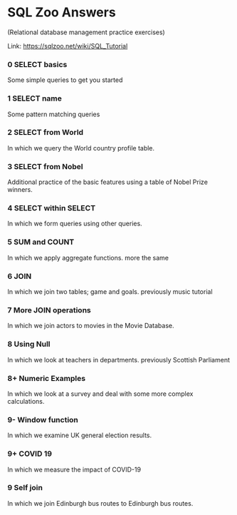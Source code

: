# SQL Zoo Answers
(Relational database management practice exercises)

Link: https://sqlzoo.net/wiki/SQL_Tutorial


### 0 SELECT basics
Some simple queries to get you started

### 1 SELECT name
Some pattern matching queries

### 2 SELECT from World
In which we query the World country profile table.

### 3 SELECT from Nobel
Additional practice of the basic features using a table of Nobel Prize winners.

### 4 SELECT within SELECT
In which we form queries using other queries.

### 5 SUM and COUNT
In which we apply aggregate functions. more the same

### 6 JOIN
In which we join two tables; game and goals. previously music tutorial

### 7 More JOIN operations
In which we join actors to movies in the Movie Database.

### 8 Using Null
In which we look at teachers in departments. previously Scottish Parliament

### 8+ Numeric Examples
In which we look at a survey and deal with some more complex calculations.

### 9- Window function
In which we examine UK general election results.

### 9+ COVID 19
In which we measure the impact of COVID-19

### 9 Self join
In which we join Edinburgh bus routes to Edinburgh bus routes.

